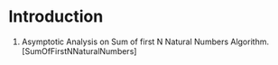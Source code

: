 # Introduction
1. Asymptotic Analysis on Sum of first N Natural Numbers Algorithm. [SumOfFirstNNaturalNumbers]